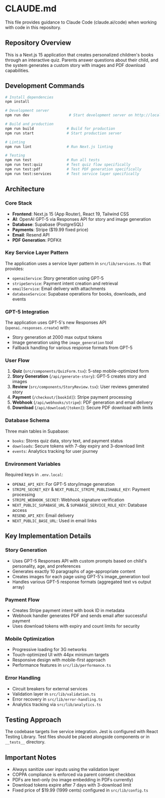 # CLAUDE.md

This file provides guidance to Claude Code (claude.ai/code) when working with code in this repository.

## Repository Overview

This is a Next.js 15 application that creates personalized children's books through an interactive quiz. Parents answer questions about their child, and the system generates a custom story with images and PDF download capabilities.

## Development Commands

```bash
# Install dependencies
npm install

# Development server
npm run dev                  # Start development server on http://localhost:3000

# Build and production
npm run build               # Build for production
npm run start               # Start production server

# Linting
npm run lint                # Run Next.js linting

# Testing
npm run test                # Run all tests
npm run test:quiz           # Test quiz flow specifically
npm run test:pdf            # Test PDF generation specifically
npm run test:services       # Test service layer specifically
```

## Architecture

### Core Stack
- **Frontend**: Next.js 15 (App Router), React 19, Tailwind CSS
- **AI**: OpenAI GPT-5 via Responses API for story and image generation
- **Database**: Supabase (PostgreSQL)
- **Payments**: Stripe ($19.99 fixed price)
- **Email**: Resend API
- **PDF Generation**: PDFKit

### Key Service Layer Pattern
The application uses a service layer pattern in `src/lib/services.ts` that provides:
- `openaiService`: Story generation using GPT-5
- `stripeService`: Payment intent creation and retrieval
- `emailService`: Email delivery with attachments
- `databaseService`: Supabase operations for books, downloads, and events

### GPT-5 Integration
The application uses GPT-5's new Responses API (`openai.responses.create`) with:
- Story generation at 2000 max output tokens
- Image generation using the `image_generation` tool
- Fallback handling for various response formats from GPT-5

### User Flow
1. **Quiz** (`src/components/QuizForm.tsx`): 5-step mobile-optimized form
2. **Story Generation** (`/api/generate-story`): GPT-5 creates story and images
3. **Review** (`src/components/StoryReview.tsx`): User reviews generated story
4. **Payment** (`/checkout/[bookId]`): Stripe payment processing
5. **Webhook** (`/api/webhooks/stripe`): PDF generation and email delivery
6. **Download** (`/api/download/[token]`): Secure PDF download with limits

### Database Schema
Three main tables in Supabase:
- `books`: Stores quiz data, story text, and payment status
- `downloads`: Secure tokens with 7-day expiry and 3-download limit
- `events`: Analytics tracking for user journey

### Environment Variables
Required keys in `.env.local`:
- `OPENAI_API_KEY`: For GPT-5 story/image generation
- `STRIPE_SECRET_KEY` & `NEXT_PUBLIC_STRIPE_PUBLISHABLE_KEY`: Payment processing
- `STRIPE_WEBHOOK_SECRET`: Webhook signature verification
- `NEXT_PUBLIC_SUPABASE_URL` & `SUPABASE_SERVICE_ROLE_KEY`: Database access
- `RESEND_API_KEY`: Email delivery
- `NEXT_PUBLIC_BASE_URL`: Used in email links

## Key Implementation Details

### Story Generation
- Uses GPT-5 Responses API with custom prompts based on child's personality, age, and preferences
- Generates exactly 10 paragraphs of age-appropriate content
- Creates images for each page using GPT-5's image_generation tool
- Handles various GPT-5 response formats (aggregated text vs output array)

### Payment Flow
- Creates Stripe payment intent with book ID in metadata
- Webhook handler generates PDF and sends email after successful payment
- Uses download tokens with expiry and count limits for security

### Mobile Optimization
- Progressive loading for 3G networks
- Touch-optimized UI with 44px minimum targets
- Responsive design with mobile-first approach
- Performance features in `src/lib/performance.ts`

### Error Handling
- Circuit breakers for external services
- Validation layer in `src/lib/validation.ts`
- Error recovery in `src/lib/error-handling.ts`
- Analytics tracking via `src/lib/analytics.ts`

## Testing Approach

The codebase targets live service integration. Jest is configured with React Testing Library. Test files should be placed alongside components or in `__tests__` directory.

## Important Notes

- Always sanitize user inputs using the validation layer
- COPPA compliance is enforced via parent consent checkbox
- PDFs are text-only (no image embedding in PDFs currently)
- Download tokens expire after 7 days with 3-download limit
- Fixed price of $19.99 (1999 cents) configured in `src/lib/config.ts`